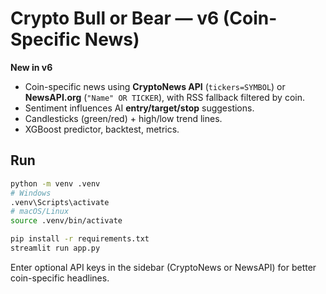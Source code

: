 # Crypto Bull or Bear — v6 (Coin-Specific News)

**New in v6**
- Coin-specific news using **CryptoNews API** (`tickers=SYMBOL`) or **NewsAPI.org** (`"Name" OR TICKER`), with RSS fallback filtered by coin.
- Sentiment influences AI **entry/target/stop** suggestions.
- Candlesticks (green/red) + high/low trend lines.
- XGBoost predictor, backtest, metrics.

## Run
```bash
python -m venv .venv
# Windows
.venv\Scripts\activate
# macOS/Linux
source .venv/bin/activate

pip install -r requirements.txt
streamlit run app.py
```
Enter optional API keys in the sidebar (CryptoNews or NewsAPI) for better coin-specific headlines.
